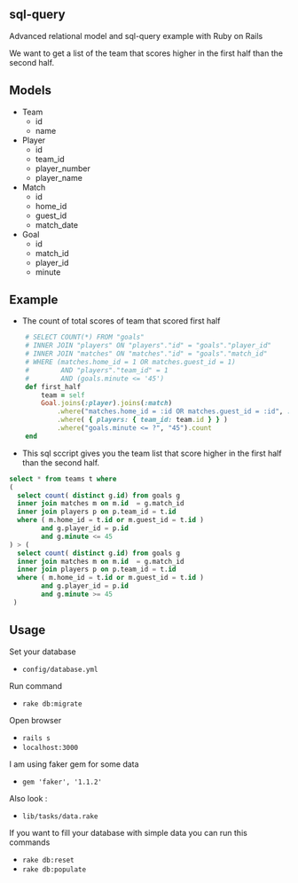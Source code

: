 ## sql-query
Advanced relational model and sql-query example with Ruby on Rails

We want to get a list of the team that scores higher in the first half than the second half.

## Models 

+ Team
  - id
  - name
+ Player
  - id
  - team_id
  - player_number
  - player_name
+ Match
  - id
  - home_id
  - guest_id
  - match_date     
+ Goal
  - id
  - match_id
  - player_id
  - minute 

## Example 
+ The count of total scores of team that scored first half
```ruby
    # SELECT COUNT(*) FROM "goals" 
    # INNER JOIN "players" ON "players"."id" = "goals"."player_id" 
    # INNER JOIN "matches" ON "matches"."id" = "goals"."match_id" 
    # WHERE (matches.home_id = 1 OR matches.guest_id = 1) 
    #        AND "players"."team_id" = 1 
    #        AND (goals.minute <= '45')
    def first_half
    	team = self
    	Goal.joins(:player).joins(:match)
            .where("matches.home_id = :id OR matches.guest_id = :id", :id => team.id)
            .where( { players: { team_id: team.id } } )
            .where("goals.minute <= ?", "45").count
    end
```

+ This sql sccript gives you the team list that score higher in the first half than the second half.
```sql
select * from teams t where 
( 
  select count( distinct g.id) from goals g 
  inner join matches m on m.id  = g.match_id 
  inner join players p on p.team_id = t.id 
  where ( m.home_id = t.id or m.guest_id = t.id ) 
        and g.player_id = p.id
        and g.minute <= 45     
) > ( 
  select count( distinct g.id) from goals g 
  inner join matches m on m.id  = g.match_id 
  inner join players p on p.team_id = t.id 
  where ( m.home_id = t.id or m.guest_id = t.id ) 
        and g.player_id = p.id
        and g.minute >= 45  
 )
```
## Usage
Set your database
- `config/database.yml` 

Run command
* `rake db:migrate`

Open browser
* `rails s`
* `localhost:3000`

I am using faker gem for some data 
* `gem 'faker', '1.1.2'`

Also look : 
* `lib/tasks/data.rake` 

If you want to fill your database with simple data you can run this commands
- `rake db:reset`    
- `rake db:populate` 
 
